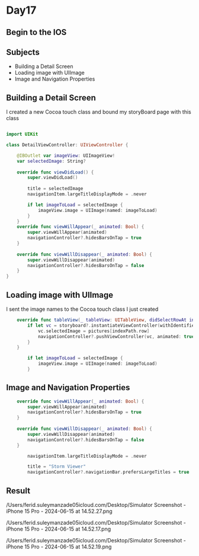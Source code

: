 #  Day17

## Begin to the IOS

## Subjects

- Building a Detail Screen
- Loading image with UIImage
- Image and Navigation Properties

## Building a Detail Screen

I created a new Cocoa touch class and bound my storyBoard page with this class

```swift

import UIKit

class DetailViewController: UIViewController {

    @IBOutlet var imageView: UIImageView!
    var selectedImage: String?
    
    override func viewDidLoad() {
        super.viewDidLoad()
        
        title = selectedImage
        navigationItem.largeTitleDisplayMode = .never

        if let imageToLoad = selectedImage {
            imageView.image = UIImage(named: imageToLoad)
        }
    }
    override func viewWillAppear(_ animated: Bool) {
        super.viewWillAppear(animated)
        navigationController?.hidesBarsOnTap = true
    }
    
    override func viewWillDisappear(_ animated: Bool) {
        super.viewWillDisappear(animated)
        navigationController?.hidesBarsOnTap = false
    }
}
```
## Loading image with UIImage 

I sent the image names to the Cocoa touch class I just created 

```swift
    override func tableView(_ tableView: UITableView, didSelectRowAt indexPath: IndexPath) {
        if let vc = storyboard?.instantiateViewController(withIdentifier: "Detail") as? DetailViewController {
            vc.selectedImage = pictures[indexPath.row]
            navigationController?.pushViewController(vc, animated: true)
        }
    }
```

```swift
        if let imageToLoad = selectedImage {
            imageView.image = UIImage(named: imageToLoad)
        }
```

## Image and Navigation Properties

```swift
    override func viewWillAppear(_ animated: Bool) {
        super.viewWillAppear(animated)
        navigationController?.hidesBarsOnTap = true
    }
    
    override func viewWillDisappear(_ animated: Bool) {
        super.viewWillDisappear(animated)
        navigationController?.hidesBarsOnTap = false
    }
```

```swift
        navigationItem.largeTitleDisplayMode = .never
```

```swift
        title = "Storm Viewer"
        navigationController?.navigationBar.prefersLargeTitles = true
```

## Result

/Users/ferid.suleymanzade05icloud.com/Desktop/Simulator Screenshot - iPhone 15 Pro - 2024-06-15 at 14.52.27.png


/Users/ferid.suleymanzade05icloud.com/Desktop/Simulator Screenshot - iPhone 15 Pro - 2024-06-15 at 14.52.17.png


/Users/ferid.suleymanzade05icloud.com/Desktop/Simulator Screenshot - iPhone 15 Pro - 2024-06-15 at 14.52.19.png
